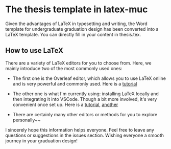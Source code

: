 # The thesis template in latex-muc

Given the advantages of LaTeX in typesetting and writing, the Word template for undergraduate graduation design has been converted into a LaTeX template. You can directly fill in your content in thesis.tex.

## How to use LaTeX

There are a variety of LaTeX editors for you to choose from. Here, we mainly introduce two of the most commonly used ones:

* The first one is the Overleaf editor, which allows you to use LaTeX online and is very powerful and commonly used. Here is a [tutorial](https://blog.csdn.net/ayaishere_/article/details/123332393)

* The other one is what I'm currently using: installing LaTeX locally and then integrating it into VSCode. Though a bit more involved, it's very convenient once set up. Here is a [tutorial](https://blog.csdn.net/2301_78213977/article/details/145094925), [another](https://blog.csdn.net/tiao_god/article/details/108997742?ops_request_misc=%257B%2522request%255Fid%2522%253A%2522a3e686257dd6e9eb11ee59e3de0c2d80%2522%252C%2522scm%2522%253A%252220140713.130102334..%2522%257D&request_id=a3e686257dd6e9eb11ee59e3de0c2d80&biz_id=0&utm_medium=distribute.pc_search_result.none-task-blog-2~all~sobaiduend~default-1-108997742-null-null.142^v102^control&utm_term=latex%E9%9B%86%E6%88%90%E5%88%B0vscode&spm=1018.2226.3001.4187)

* There are certainly many other editors or methods for you to explore personally~~

I sincerely hope this information helps everyone. Feel free to leave any questions or suggestions in the issues section. Wishing everyone a smooth journey in your graduation design!
